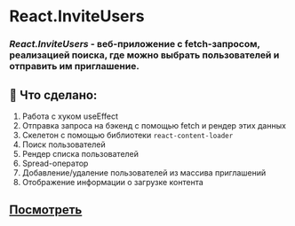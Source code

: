 # React.InviteUsers
### **_React.InviteUsers_** - веб-приложение с fetch-запросом, реализацией поиска, где можно выбрать пользователей и отправить им приглашение.
## **👀 Что сделано:**
1. Работа с хуком useEffect
2. Отправка запроса на бэкенд с помощью fetch и рендер этих данных
3. Скелетон с помощью библиотеки `react-content-loader`
4. Поиск пользователей
5. Рендер списка пользователей
6. Spread-оператор
7. Добавление/удаление пользователей из массива приглашений
8. Отображение информации о загрузке контента

## [Посмотреть](https://users-ashy.vercel.app/)
